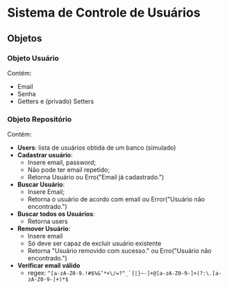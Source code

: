 # Sistema de Controle de Usuários

## Objetos

### Objeto Usuário

Contém:

- Email
- Senha
- Getters e (privado) Setters

### Objeto Repositório

Contém:

- **Users**: lista de usuários obtida de um banco (simulado)
- **Cadastrar usuário**:
  - Insere email, password;
  - Não pode ter email repetido;
  - Retorna Usuário ou Erro("Email já cadastrado.")
- **Buscar Usuário**:
  - Insere Email;
  - Retorna o usuário de acordo com email ou Error("Usuário não encontrado.")
- **Buscar todos os Usuários**:
  - Retorna users
- **Remover Usuário**:
  - Insere email
  - Só deve ser capaz de excluir usuário existente
  - Retorna "Usuário removido com sucesso." ou Erro("Usuário não encontrado.")
- **Verificar email válido**
  - regex: `` ^[a-zA-Z0-9.!#$%&’*+\/=?^_`{|}~-]+@[a-zA-Z0-9-]+(?:\.[a-zA-Z0-9-]+)*$ ``
